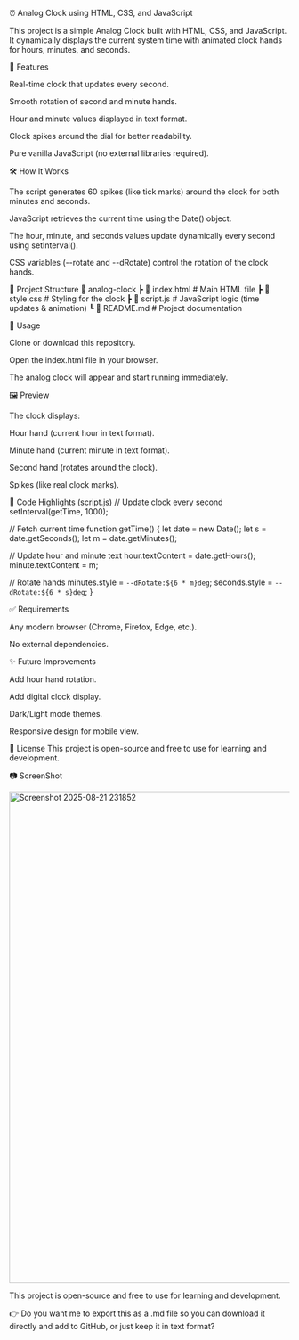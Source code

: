 ⏰ Analog Clock using HTML, CSS, and JavaScript

This project is a simple Analog Clock built with HTML, CSS, and JavaScript.
It dynamically displays the current system time with animated clock hands for hours, minutes, and seconds.

📌 Features

Real-time clock that updates every second.

Smooth rotation of second and minute hands.

Hour and minute values displayed in text format.

Clock spikes around the dial for better readability.

Pure vanilla JavaScript (no external libraries required).

🛠️ How It Works

The script generates 60 spikes (like tick marks) around the clock for both minutes and seconds.

JavaScript retrieves the current time using the Date() object.

The hour, minute, and seconds values update dynamically every second using setInterval().

CSS variables (--rotate and --dRotate) control the rotation of the clock hands.

📂 Project Structure
📁 analog-clock
 ┣ 📄 index.html   # Main HTML file
 ┣ 📄 style.css    # Styling for the clock
 ┣ 📄 script.js    # JavaScript logic (time updates & animation)
 ┗ 📄 README.md    # Project documentation

🚀 Usage

Clone or download this repository.

Open the index.html file in your browser.

The analog clock will appear and start running immediately.

🖼️ Preview

The clock displays:

Hour hand (current hour in text format).

Minute hand (current minute in text format).

Second hand (rotates around the clock).

Spikes (like real clock marks).

📜 Code Highlights (script.js)
// Update clock every second
setInterval(getTime, 1000);

// Fetch current time
function getTime() {
  let date = new Date();
  let s = date.getSeconds();
  let m = date.getMinutes();

  // Update hour and minute text
  hour.textContent = date.getHours();
  minute.textContent = m;

  // Rotate hands
  minutes.style = `--dRotate:${6 * m}deg`;
  seconds.style = `--dRotate:${6 * s}deg`;
}

✅ Requirements

Any modern browser (Chrome, Firefox, Edge, etc.).

No external dependencies.

✨ Future Improvements

Add hour hand rotation.

Add digital clock display.

Dark/Light mode themes.

Responsive design for mobile view.

📄 License
This project is open-source and free to use for learning and development.

📷 ScreenShot

<img width="1830" height="882" alt="Screenshot 2025-08-21 231852" src="https://github.com/user-attachments/assets/6c2bdb0b-b9de-4c88-9700-7716a8ec2c8a" />

This project is open-source and free to use for learning and development.

👉 Do you want me to export this as a .md file so you can download it directly and add to GitHub, or just keep it in text format?
